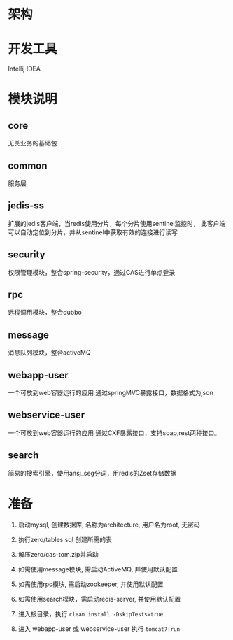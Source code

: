 架构
====


# 开发工具

Intellij IDEA

# 模块说明

## core
无关业务的基础包

## common
服务层

## jedis-ss
扩展的jedis客户端，当redis使用分片，每个分片使用sentinel监控时，
此客户端可以自动定位到分片，并从sentinel中获取有效的连接进行读写

## security
权限管理模块，整合spring-security，通过CAS进行单点登录

## rpc
远程调用模块，整合dubbo

## message
消息队列模块，整合activeMQ

## webapp-user
一个可放到web容器运行的应用
通过springMVC暴露接口，数据格式为json

## webservice-user
一个可放到web容器运行的应用
通过CXF暴露接口，支持soap,rest两种接口。

## search
简易的搜索引擎，使用ansj_seg分词，用redis的Zset存储数据

# 准备

1. 启动mysql, 创建数据库, 名称为architecture, 用户名为root, 无密码

2. 执行zero/tables.sql 创建所需的表

3. 解压zero/cas-tom.zip并启动

4. 如需使用message模块, 需启动ActiveMQ, 并使用默认配置

5. 如需使用rpc模块, 需启动zookeeper, 并使用默认配置

6. 如需使用search模块，需启动redis-server, 并使用默认配置

7. 进入根目录，执行 `clean install -DskipTests=true`

8. 进入 webapp-user 或 webservice-user 执行 `tomcat7:run`


